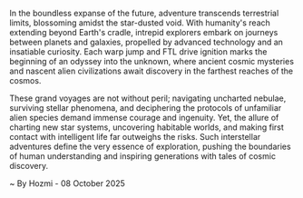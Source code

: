 
In the boundless expanse of the future, adventure transcends terrestrial limits, blossoming amidst the star-dusted void. With humanity's reach extending beyond Earth's cradle, intrepid explorers embark on journeys between planets and galaxies, propelled by advanced technology and an insatiable curiosity. Each warp jump and FTL drive ignition marks the beginning of an odyssey into the unknown, where ancient cosmic mysteries and nascent alien civilizations await discovery in the farthest reaches of the cosmos.

These grand voyages are not without peril; navigating uncharted nebulae, surviving stellar phenomena, and deciphering the protocols of unfamiliar alien species demand immense courage and ingenuity. Yet, the allure of charting new star systems, uncovering habitable worlds, and making first contact with intelligent life far outweighs the risks. Such interstellar adventures define the very essence of exploration, pushing the boundaries of human understanding and inspiring generations with tales of cosmic discovery.

~ By Hozmi - 08 October 2025
